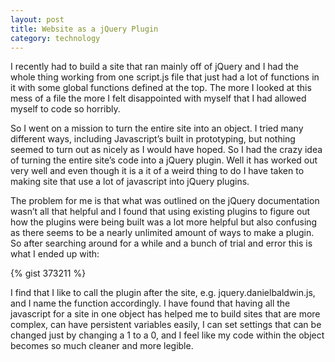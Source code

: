 ```yaml
---
layout: post
title: Website as a jQuery Plugin
category: technology
---
```

I recently had to build a site that ran mainly off of jQuery and I had the whole thing working from one script.js file that just had a lot of functions in it with some global functions defined at the top. The more I looked at this mess of a file the more I felt disappointed with myself that I had allowed myself to code so horribly.

So I went on a mission to turn the entire site into an object. I tried many different ways, including Javascript’s built in prototyping, but nothing seemed to turn out as nicely as I would have hoped. So I had the crazy idea of turning the entire site’s code into a jQuery plugin. Well it has worked out very well and even though it is a it of a weird thing to do I have taken to making site that use a lot of javascript into jQuery plugins.

The problem for me is that what was outlined on the jQuery documentation wasn’t all that helpful and I found that using existing plugins to figure out how the plugins were being built was a lot more helpful but also confusing as there seems to be a nearly unlimited amount of ways to make a plugin. So after searching around for a while and a bunch of trial and error this is what I ended up with:

{% gist 373211 %}

I find that I like to call the plugin after the site, e.g. jquery.danielbaldwin.js, and I name the function accordingly. I have found that having all the javascript for a site in one object has helped me to build sites that are more complex, can have persistent variables easily, I can set settings that can be changed just by changing a 1 to a 0, and I feel like my code within the object becomes so much cleaner and more legible.